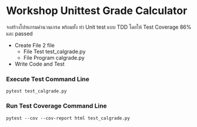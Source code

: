 # Workshop Unittest Grade Calculator
จงสร้างโปรแกรมคำนวนเกรด พร้อมทั้ง ทำ Unit test แบบ TDD โดยให้ Test Coverage 86% และ passed

- Create File 2 file
    - File Test test_calgrade.py
    - File Program calgrade.py
- Write Code and Test 

### Execute Test Command Line
```pytest test_calgrade.py```

### Run Test Coverage Command Line
```pytest --cov --cov-report html test_calgrade.py```